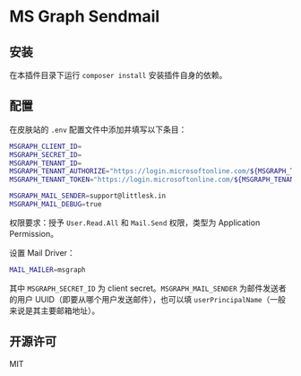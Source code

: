 # MS Graph Sendmail

## 安装

在本插件目录下运行 `composer install` 安装插件自身的依赖。

## 配置

在皮肤站的 `.env` 配置文件中添加并填写以下条目：

```bash
MSGRAPH_CLIENT_ID=
MSGRAPH_SECRET_ID=
MSGRAPH_TENANT_ID=
MSGRAPH_TENANT_AUTHORIZE="https://login.microsoftonline.com/${MSGRAPH_TENANT_ID}/adminconsent"
MSGRAPH_TENANT_TOKEN="https://login.microsoftonline.com/${MSGRAPH_TENANT_ID}/oauth2/v2.0/token"

MSGRAPH_MAIL_SENDER=support@littlesk.in
MSGRAPH_MAIL_DEBUG=true
```

权限要求：授予 `User.Read.All` 和 `Mail.Send` 权限，类型为 Application Permission。

设置 Mail Driver：

```bash
MAIL_MAILER=msgraph
```

其中 `MSGRAPH_SECRET_ID` 为 client secret。`MSGRAPH_MAIL_SENDER` 为邮件发送者的用户 UUID（即要从哪个用户发送邮件），也可以填 `userPrincipalName`（一般来说是其主要邮箱地址）。

## 开源许可

MIT
